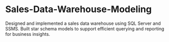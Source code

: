 # Sales-Data-Warehouse-Modeling
Designed and implemented a sales data warehouse using SQL Server and SSMS. Built star schema models to support efficient querying and reporting for business insights.
